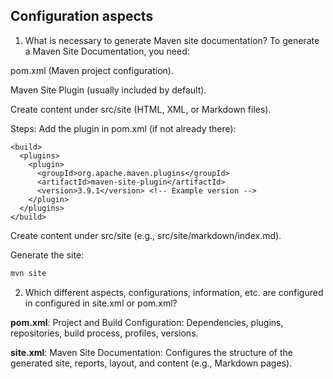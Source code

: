 ## Configuration aspects

1)  What is necessary to generate Maven site documentation?
To generate a Maven Site Documentation, you need:

pom.xml (Maven project configuration).

Maven Site Plugin (usually included by default).

Create content under src/site (HTML, XML, or Markdown files).

Steps:
Add the plugin in pom.xml (if not already there):
```
<build>
  <plugins>
    <plugin>
      <groupId>org.apache.maven.plugins</groupId>
      <artifactId>maven-site-plugin</artifactId>
      <version>3.9.1</version> <!-- Example version -->
    </plugin>
  </plugins>
</build>
```

Create content under src/site (e.g., src/site/markdown/index.md).

Generate the site:
```bash
mvn site
```

2) Which different aspects, configurations, information, etc. are configured in
configured in site.xml or pom.xml?

**pom.xml**: Project and Build Configuration: Dependencies, plugins, repositories, build process, profiles, versions.

**site.xml**: Maven Site Documentation: Configures the structure of the generated site, reports, layout, and content (e.g., Markdown pages).
